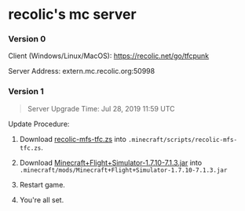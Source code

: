 # recolic's mc server

### Version 0

Client (Windows/Linux/MacOS): https://recolic.net/go/tfcpunk

Server Address: extern.mc.recolic.org:50998

### Version 1

> Server Upgrade Time: Jul 28, 2019 11:59 UTC

Update Procedure:

1. Download [recolic-mfs-tfc.zs](https://git.recolic.net/root/mcserver-releases/blob/master/1/recolic-mfs-tfc.zs) into `.minecraft/scripts/recolic-mfs-tfc.zs`.

2. Download [Minecraft+Flight+Simulator-1.7.10-7.1.3.jar](https://git.recolic.net/root/mcserver-releases/blob/master/1/Minecraft+Flight+Simulator-1.7.10-7.1.3.jar) into `.minecraft/mods/Minecraft+Flight+Simulator-1.7.10-7.1.3.jar`

3. Restart game.

4. You're all set.

